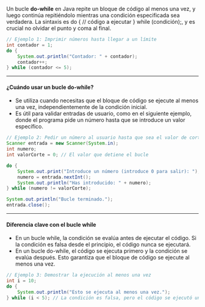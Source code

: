 Un bucle **do-while** en Java repite un bloque de código al menos una vez, y luego continúa repitiéndolo mientras una condición especificada sea verdadera. La sintaxis es do { // código a ejecutar } while (condición);, y es crucial no olvidar el punto y coma al final.
```java
// Ejemplo 1: Imprimir números hasta llegar a un límite
int contador = 1;
do {
    System.out.println("Contador: " + contador);
    contador++;
} while (contador <= 5);
```
___
#### ¿Cuándo usar un bucle do-while?
- Se utiliza cuando necesitas que el bloque de código se ejecute al menos una vez, independientemente de la condición inicial. 
- Es útil para validar entradas de usuario, como en el siguiente ejemplo, donde el programa pide un número hasta que se introduce un valor específico.  
```java
// Ejemplo 2: Pedir un número al usuario hasta que sea el valor de corte
Scanner entrada = new Scanner(System.in);
int numero;
int valorCorte = 0; // El valor que detiene el bucle

do {
    System.out.print("Introduce un número (introduce 0 para salir): ");
    numero = entrada.nextInt();
    System.out.println("Has introducido: " + numero);
} while (numero != valorCorte);

System.out.println("Bucle terminado.");
entrada.close();
```
___
#### Diferencia clave con el bucle while
- En un bucle while, la condición se evalúa antes de ejecutar el código. Si la condición es falsa desde el principio, el código nunca se ejecutará. 
- En un bucle do-while, el código se ejecuta primero y la condición se evalúa después. Esto garantiza que el bloque de código se ejecute al menos una vez.  
```java
// Ejemplo 3: Demostrar la ejecución al menos una vez
int i = 10;
do {
    System.out.println("Esto se ejecuta al menos una vez.");
} while (i < 5); // La condición es falsa, pero el código se ejecutó una vez
```
